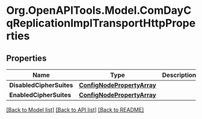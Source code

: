 # Org.OpenAPITools.Model.ComDayCqReplicationImplTransportHttpProperties
## Properties

Name | Type | Description | Notes
------------ | ------------- | ------------- | -------------
**DisabledCipherSuites** | [**ConfigNodePropertyArray**](ConfigNodePropertyArray.md) |  | [optional] 
**EnabledCipherSuites** | [**ConfigNodePropertyArray**](ConfigNodePropertyArray.md) |  | [optional] 

[[Back to Model list]](../README.md#documentation-for-models) [[Back to API list]](../README.md#documentation-for-api-endpoints) [[Back to README]](../README.md)

